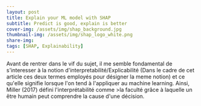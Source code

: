 ```yaml
---
layout: post
title: Explain your ML model with SHAP
subtitle: Predict is good, explain is better
cover-img: /assets/img/shap_background.jpg
thumbnail-img: /assets/img/shap_logo_white.png
share-img:
tags: [SHAP, Explainability]
---
```


Avant de rentrer dans le vif du sujet, il me semble fondamental de s'interesser à la notion d'interpretabilité/Explicabilité (Dans le cadre de cet article ces deux termes employés pour désigner la meme notion) et ce qu'elle signifie lorsque l'on tend à l'appliquer au machine learning. Ainsi, Miller (2017) défini l'interprétabilité comme >la faculté grâce à laquelle un être humain peut comprendre la cause d'une décision.
